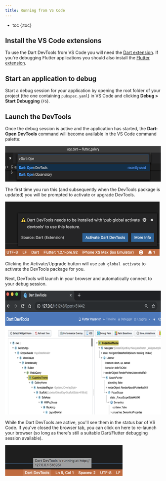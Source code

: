 ```yaml
---
title: Running from VS Code
---
```


* toc
{:toc}

## Install the VS Code extensions

To use the Dart DevTools from VS Code you will need the [Dart extension](https://marketplace.visualstudio.com/items?itemName=Dart-Code.dart-code). If you're debugging Flutter applications you should also install the [Flutter extension](https://marketplace.visualstudio.com/items?itemName=Dart-Code.flutter).

## Start an application to debug

Start a debug session for your application by opening the root folder of your project (the one containing `pubspec.yaml`) in VS Code and clicking **Debug > Start Debugging** (`F5`).

## Launch the DevTools

Once the debug session is active and the application has started, the **Dart: Open DevTools** command will become available in the VS Code command palette:

<img src="images/vscode_command.png" width="700" height="115" />

The first time you run this (and subsequently when the DevTools package is updated) you will be prompted to activate or upgrade DevTools.

<img src="images/vscode_install_prompt.png" width="500" height="175" />

Clicking the Activate/Upgrade button will use `pub global activate` to activate the DevTools package for you.

Next, DevTools will launch in your browser and automatically connect to your debug session.

<img src="images/vscode_show_in_browser.png" width="700" height="400" />

While the Dart DevTools are active, you'll see them in the status bar of VS Code. If you've closed the browser tab, you can click on here to re-launch your browser (so long as there's still a suitable Dart/Flutter debugging session available).

<img src="images/vscode_status_bar.png" width="380" height="100" />
